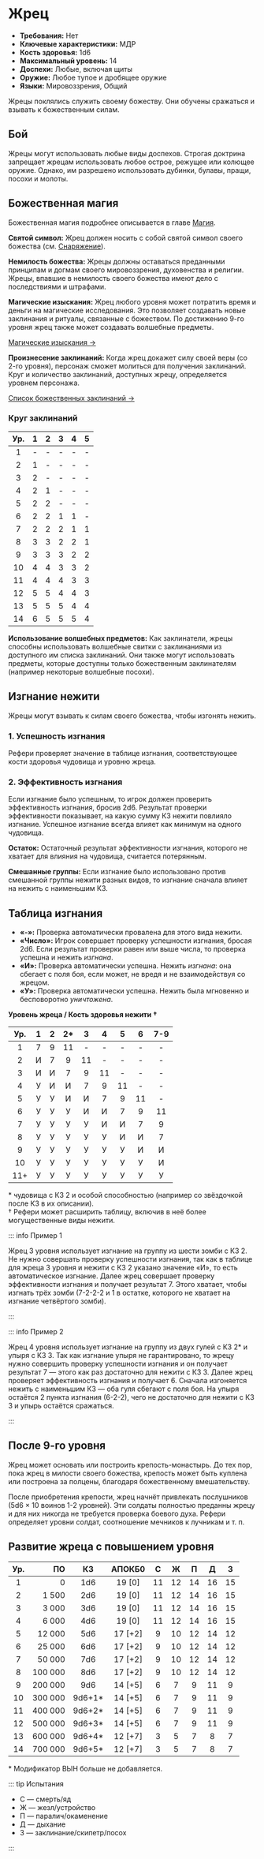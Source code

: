 # Жрец

-   **Требования:** Нет
-   **Ключевые характеристики:** МДР
-   **Кость здоровья:** 1d6
-   **Максимальный уровень:** 14
-   **Доспехи:** Любые, включая щиты
-   **Оружие:** Любое тупое и дробящее оружие
-   **Языки:** Мировоззрения, Общий

Жрецы поклялись служить своему божеству. Они обучены сражаться и взывать к божественным силам.

## Бой

Жрецы могут использовать любые виды доспехов. Строгая доктрина запрещает жрецам использовать любое острое, режущее или колющее оружие. Однако, им разрешено использовать дубинки, булавы, пращи, посохи и молоты.

## Божественная магия

Божественная магия подробнее описывается в главе [Магия](../../magic/magic/spells#божественная-магия).

**Святой символ:** Жрец должен носить с собой святой символ своего божества (см. [Снаряжение](../equipment/adventuring-gear)).

**Немилость божества:** Жрецы должны оставаться преданными принципам и догмам своего мировоззрения, духовенства и религии. Жрецы, впавшие в немилость своего божества имеют дело с последствиями и штрафами.

**Магические изыскания:** Жрец любого уровня может потратить время и деньги на магические исследования. Это позволяет создавать новые заклинания и ритуалы, связанные с божеством. По достижению 9-го уровня жрец также может создавать волшебные предметы.

[Магические изыскания ->](../../magic/magic/magical-research)

**Произнесение заклинаний:** Когда жрец докажет силу своей веры (со 2-го уровня), персонаж сможет молиться для получения заклинаний. Круг и количество заклинаний, доступных жрецу, определяется уровнем персонажа.

[Список божественных заклинаний ->](../../magic/divine/divine-spells)

### Круг заклинаний

| Ур. |  1  |  2  |  3  |  4  |  5  |
| :-: | :-: | :-: | :-: | :-: | :-: |
|  1  |  -  |  -  |  -  |  -  |  -  |
|  2  |  1  |  -  |  -  |  -  |  -  |
|  3  |  2  |  -  |  -  |  -  |  -  |
|  4  |  2  |  1  |  -  |  -  |  -  |
|  5  |  2  |  2  |  -  |  -  |  -  |
|  6  |  2  |  2  |  1  |  1  |  -  |
|  7  |  2  |  2  |  2  |  1  |  1  |
|  8  |  3  |  3  |  2  |  2  |  1  |
|  9  |  3  |  3  |  3  |  2  |  2  |
| 10  |  4  |  4  |  3  |  3  |  2  |
| 11  |  4  |  4  |  4  |  3  |  3  |
| 12  |  5  |  5  |  4  |  4  |  3  |
| 13  |  5  |  5  |  5  |  4  |  4  |
| 14  |  6  |  5  |  5  |  5  |  4  |

**Использование волшебных предметов:** Как заклинатели, жрецы способны использовать волшебные свитки с заклинаниями из доступного им списка заклинаний. Они также могут использовать предметы, которые доступны только божественным заклинателям (например некоторые волшебные посохи).

## Изгнание нежити

Жрецы могут взывать к силам своего божества, чтобы изгонять нежить.

### 1. Успешность изгнания

Рефери проверяет значение в таблице изгнания, соответствующее кости здоровья чудовища и уровню жреца.

### 2. Эффективность изгнания

Если изгнание было успешным, то игрок должен проверить эффективность изгнания, бросив 2d6. Результат проверки эффективности показывает, на какую сумму КЗ нежити повлияло изгнание. Успешное изгнание всегда влияет как минимум на одного чудовища.

**Остаток:** Остаточный результат эффективности изгнания, которого не хватает для влияния на чудовища, считается потерянным.

**Смешанные группы:** Если изгнание было использовано против смешанной группы нежити разных видов, то изгнание сначала влияет на нежить с наименьшим КЗ.

## Таблица изгнания

-   **«-»:** Проверка автоматически провалена для этого вида нежити.
-   **«Число»:** Игрок совершает проверку успешности изгнания, бросая 2d6. Если результат проверки равен или выше числа, то проверка успешна и нежить _изгнана_.
-   **«И»:** Проверка автоматически успешна. Нежить _изгнана_: она сбегает с поля боя, если может, не вредя и не взаимодействуя со жрецом.
-   **«У»:** Проверка автоматически успешна. Нежить была мгновенно и бесповоротно _уничтожена_.

**Уровень жреца / Кость здоровья нежити †**

| Ур. |  1  |  2  | 2\* |  3  |  4  |  5  |  6  | 7-9 |
| :-: | :-: | :-: | :-: | :-: | :-: | :-: | :-: | :-: |
|  1  |  7  |  9  | 11  |  -  |  -  |  -  |  -  |  -  |
|  2  |  И  |  7  |  9  | 11  |  -  |  -  |  -  |  -  |
|  3  |  И  |  И  |  7  |  9  | 11  |  -  |  -  |  -  |
|  4  |  У  |  И  |  И  |  7  |  9  | 11  |  -  |  -  |
|  5  |  У  |  У  |  И  |  И  |  7  |  9  | 11  |  -  |
|  6  |  У  |  У  |  У  |  И  |  И  |  7  |  9  | 11  |
|  7  |  У  |  У  |  У  |  У  |  И  |  И  |  7  |  9  |
|  8  |  У  |  У  |  У  |  У  |  У  |  И  |  И  |  7  |
|  9  |  У  |  У  |  У  |  У  |  У  |  У  |  И  |  И  |
| 10  |  У  |  У  |  У  |  У  |  У  |  У  |  У  |  И  |
| 11+ |  У  |  У  |  У  |  У  |  У  |  У  |  У  |  У  |

\* чудовища с КЗ 2 и особой способностью (например со звёздочкой после КЗ в их описании).\
† Рефери может расширить таблицу, включив в неё более могущественные виды нежити.

::: info Пример 1

Жрец 3 уровня использует изгнание на группу из шести зомби с КЗ 2. Не нужно совершать проверку успешности изгнания, так как в таблице для жреца 3 уровня и нежити с КЗ 2 указано значение «И», то есть автоматическое изгнание. Далее жрец совершает проверку эффективности изгнания и получает результат 7. Этого хватает, чтобы изгнать трёх зомби (7-2-2-2 и 1 в остатке, которого не хватает на изгнание четвёртого зомби).

:::

::: info Пример 2

Жрец 4 уровня использует изгнание на группу из двух гулей с КЗ 2\* и упыря с КЗ 3. Так как изгнание упыря не гарантировано, то жрецу нужно совершить проверку успешности изгнания и он получает результат 7 — этого как раз достаточно для нежити с КЗ 3. Далее жрец проверяет эффективность изгнания и получает 6. Сначала изгоняется нежить с наименьшим КЗ — оба гуля сбегают с поля боя. На упыря остаётся 2 пункта изгнания (6-2-2), чего не достаточно для нежити с КЗ 3 и упырь остаётся сражаться.

:::

## После 9-го уровня

Жрец может основать или построить крепость-монастырь. До тех пор, пока жрец в милости своего божества, крепость может быть куплена или построена за полцены, благодаря божественному вмешательству.

После приобретения крепости, жрец начнёт привлекать послушников (5d6 × 10 воинов 1-2 уровней). Эти солдаты полностью преданны жрецу и для них никогда не требуется проверка боевого духа. Рефери определяет уровни солдат, соотношение мечников к лучникам и т. п.

## Развитие жреца с повышением уровня

| Ур. |      ПО |   КЗ    | АПОКБ0  |  C  |  Ж  |  П  |  Д  |  З  |
| :-: | ------: | :-----: | :-----: | :-: | :-: | :-: | :-: | :-: |
|  1  |       0 |   1d6   | 19 [0]  | 11  | 12  | 14  | 16  | 15  |
|  2  |   1 500 |   2d6   | 19 [0]  | 11  | 12  | 14  | 16  | 15  |
|  3  |   3 000 |   3d6   | 19 [0]  | 11  | 12  | 14  | 16  | 15  |
|  4  |   6 000 |   4d6   | 19 [0]  | 11  | 12  | 14  | 16  | 15  |
|  5  |  12 000 |   5d6   | 17 [+2] |  9  | 10  | 12  | 14  | 12  |
|  6  |  25 000 |   6d6   | 17 [+2] |  9  | 10  | 12  | 14  | 12  |
|  7  |  50 000 |   7d6   | 17 [+2] |  9  | 10  | 12  | 14  | 12  |
|  8  | 100 000 |   8d6   | 17 [+2] |  9  | 10  | 12  | 14  | 12  |
|  9  | 200 000 |   9d6   | 14 [+5] |  6  |  7  |  9  | 11  |  9  |
| 10  | 300 000 | 9d6+1\* | 14 [+5] |  6  |  7  |  9  | 11  |  9  |
| 11  | 400 000 | 9d6+2\* | 14 [+5] |  6  |  7  |  9  | 11  |  9  |
| 12  | 500 000 | 9d6+3\* | 14 [+5] |  6  |  7  |  9  | 11  |  9  |
| 13  | 600 000 | 9d6+4\* | 12 [+7] |  3  |  5  |  7  |  8  |  7  |
| 14  | 700 000 | 9d6+5\* | 12 [+7] |  3  |  5  |  7  |  8  |  7  |

\* Модификатор ВЫН больше не добавляется.

::: tip Испытания

-   С — смерть/яд
-   Ж — жезл/устройство
-   П — паралич/окаменение
-   Д — дыхание
-   З — заклинание/скипетр/посох

:::
